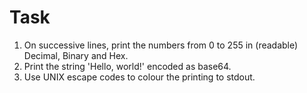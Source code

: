 # Task

1. On successive lines, print the numbers from 0 to 255 in (readable) Decimal, Binary and Hex.
2. Print the string 'Hello, world!' encoded as base64.
3. Use UNIX escape codes to colour the printing to stdout.

